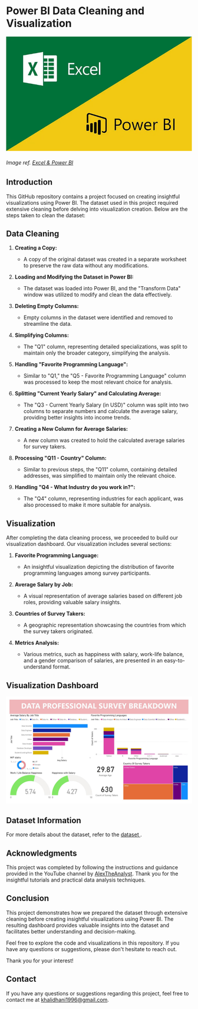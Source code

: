 # Power BI Data Cleaning and Visualization
![Project Tools](ex-vs-bi-s.webp)



###### Image ref. [Excel & Power BI](https://medium.com/powerbiegitimleri-com/kurumsal-raporlamada-excelden-power-bi-a-ge%C3%A7mek-i%CC%87%C3%A7in-8-sebep-76788e7696c8)
## Introduction 

This GitHub repository contains a project focused on creating insightful visualizations using Power BI. The dataset used in this project required extensive cleaning before delving into visualization creation. Below are the steps taken to clean the dataset:

## Data Cleaning

1. **Creating a Copy:**
   - A copy of the original dataset was created in a separate worksheet to preserve the raw data without any modifications.

2. **Loading and Modifying the Dataset in Power BI:**
   - The dataset was loaded into Power BI, and the "Transform Data" window was utilized to modify and clean the data effectively.

3. **Deleting Empty Columns:**
   - Empty columns in the dataset were identified and removed to streamline the data.

4. **Simplifying Columns:**
   - The "Q1" column, representing detailed specializations, was split to maintain only the broader category, simplifying the analysis.

5. **Handling "Favorite Programming Language":**
   - Similar to "Q1," the "Q5 - Favorite Programming Language" column was processed to keep the most relevant choice for analysis.

6. **Splitting "Current Yearly Salary" and Calculating Average:**
   - The "Q3 - Current Yearly Salary (in USD)" column was split into two columns to separate numbers and calculate the average salary, providing better insights into income trends.

7. **Creating a New Column for Average Salaries:**
   - A new column was created to hold the calculated average salaries for survey takers.

8. **Processing "Q11 - Country" Column:**
   - Similar to previous steps, the "Q11" column, containing detailed addresses, was simplified to maintain only the relevant choice.

9. **Handling "Q4 - What Industry do you work in?":**
   - The "Q4" column, representing industries for each applicant, was also processed to make it more suitable for analysis.

## Visualization

After completing the data cleaning process, we proceeded to build our visualization dashboard. Our visualization includes several sections:

1. **Favorite Programming Language:** 
   - An insightful visualization depicting the distribution of favorite programming languages among survey participants.

2. **Average Salary by Job:** 
   - A visual representation of average salaries based on different job roles, providing valuable salary insights.

3. **Countries of Survey Takers:** 
   - A geographic representation showcasing the countries from which the survey takers originated.

4. **Metrics Analysis:** 
   - Various metrics, such as happiness with salary, work-life balance, and a gender comparison of salaries, are presented in an easy-to-understand format.

## Visualization Dashboard

![Dashboard Image](bi-visualization-1.jpg)


## Dataset Information

For more details about the dataset, refer to the [dataset ](https://github.com/AlexTheAnalyst/Power-BI/blob/main/Power%20BI%20-%20Final%20Project.xlsx).


## Acknowledgments
This project was completed by following the instructions and guidance provided in the YouTube channel by [AlexTheAnalyst](https://www.youtube.com/@AlexTheAnalyst). Thank you for the insightful tutorials and practical data analysis techniques.

## Conclusion

This project demonstrates how we prepared the dataset through extensive cleaning before creating insightful visualizations using Power BI. The resulting dashboard provides valuable insights into the dataset and facilitates better understanding and decision-making.

Feel free to explore the code and visualizations in this repository. If you have any questions or suggestions, please don't hesitate to reach out.

Thank you for your interest!



## Contact
If you have any questions or suggestions regarding this project, feel free to contact me at [khalidhani1996@gmail.com](mailto:khalidhani1996@gmail.com).
